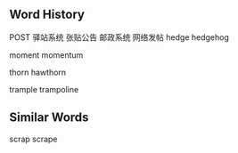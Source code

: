 ## Word History
POST
	驿站系统
	张贴公告
	邮政系统
	网络发帖
hedge hedgehog

moment momentum

thorn hawthorn

trample trampoline

## Similar Words

scrap scrape
